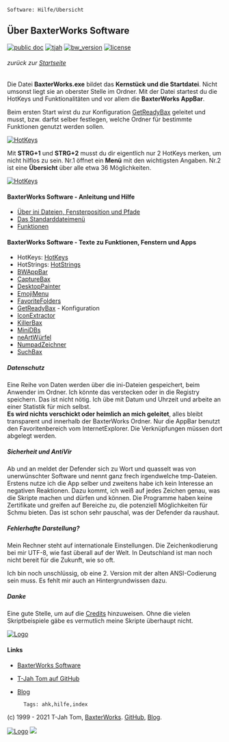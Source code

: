     Software: Hilfe/Übersicht 
<!-- Version 026 -->
<!-- Hilfedateien AHK Markdown, aktiv in BaxterWorks Software und pastebin -->

## Über BaxterWorks Software

<!-- Start Shields Badges -->
 [![public doc](https://img.shields.io/badge/BaxterWorks-public-blue?style=plastic)](http://www.baxterworks.de)
 [![tjah](https://img.shields.io/endpoint?style=plastic&url=https%3A%2F%2Fwww.tombesch.de%2Fapi%2Fjson%2Fbadge_bw.json)](https://github.com/T-Jah)
 [![bw_version](https://img.shields.io/endpoint?style=plastic&url=https%3A%2F%2Fwww.tombesch.de%2Fapi%2Fjson%2Fbadge_bwsoft.json)](http://www.baxterworks.de/software)
 [![license](https://img.shields.io/github/license/t-Jah/baxterworks?style=plastic)](https://github.com/T-Jah/BaxterWorks/blob/bax/LICENSE)   

###### zurück zur [Startseite](http://www.baxterworks.de/software)   
Die Datei **BaxterWorks.exe** bildet das **Kernstück und die Startdatei**. Nicht umsonst liegt sie an oberster Stelle im Ordner. Mit der Datei startest du die HotKeys und Funktionalitäten und vor allem die **BaxterWorks AppBar**. <p>
Beim ersten Start wirst du zur Konfiguration [GetReadyBax](http://www.baxterworks.de/software/hilfe/help_getreadybax.htm) geleitet und musst, bzw. darfst selber festlegen, welche Ordner für bestimmte Funktionen genutzt werden sollen.

[![HotKeys](http://www.baxterworks.de/software/screens/bw_menu.png)](http://www.baxterworks.de/software/hilfe/help.htm)  

Mit **STRG+1** und **STRG+2** musst du dir eigentlich nur 2 HotKeys merken, um nicht hilflos zu sein. Nr.1 öffnet ein **Menü** mit den wichtigsten Angaben. Nr.2 ist eine **Übersicht** über alle etwa 36 Möglichkeiten. <p>
[![HotKeys](http://www.baxterworks.de/software/screens/keys.png)](http://www.baxterworks.de/software/hilfe/help.htm)  

#### BaxterWorks Software - Anleitung und Hilfe
- [Über ini Dateien, Fensterposition und Pfade](http://www.baxterworks.de/software/hilfe/help_ini.htm)
- [Das Standarddateimenü](http://www.baxterworks.de/software/hilfe/help_menu.htm)
- [Funktionen](http://www.baxterworks.de/software/hilfe/help_function.htm)

#### BaxterWorks Software - Texte zu Funktionen, Fenstern und Apps
- HotKeys: [HotKeys](http://www.baxterworks.de/software/hilfe/help_hotkeys.htm)  
- HotStrings: [HotStrings](http://www.baxterworks.de/software/hilfe/help_hotstrings.htm)  
- [BWAppBar](http://www.baxterworks.de/software/hilfe/help_bwappbar.htm)  
- [CaptureBax](http://www.baxterworks.de/software/hilfe/help_capturebax.htm)
- [DesktopPainter](http://www.baxterworks.de/software/hilfe/help_deskpaint.htm)
- [EmojiMenu](http://www.baxterworks.de/software/hilfe/help_emoji.htm)
- [FavoriteFolders](http://www.baxterworks.de/software/hilfe/help_favfolders.htm)
- [GetReadyBax](http://www.baxterworks.de/software/hilfe/help_getreadybax.htm) - Konfiguration  
- [IconExtractor](http://www.baxterworks.de/software/hilfe/help_iconextract.htm)
- [KillerBax](http://www.baxterworks.de/software/hilfe/help_killerbax.htm)
- [MiniDBs](http://www.baxterworks.de/software/hilfe/help_minidb.htm)
- [neArtWürfel](http://www.baxterworks.de/software/hilfe/help_wuerfel.htm)   
- [NumpadZeichner](http://www.baxterworks.de/software/hilfe/help_numpadzeichner.htm)   
- [SuchBax](http://www.baxterworks.de/software/hilfe/help_suchbax.htm)

##### Datenschutz
Eine Reihe von Daten werden über die ini-Dateien gespeichert, beim Anwender im Ordner. Ich könnte das verstecken oder in die Registry speichern. Das ist nicht nötig. Ich übe mit Datum und Uhrzeit und arbeite an einer Statistik für mich selbst.   
**Es wird nichts verschickt oder heimlich an mich geleitet**, alles bleibt transparent und innerhalb der BaxterWorks Ordner. Nur die AppBar benutzt den Favoritenbereich vom InternetExplorer. Die Verknüpfungen müssen dort abgelegt werden.
##### Sicherheit und AntiVir
Ab und an meldet der Defender sich zu Wort und quasselt was von unerwünschter Software und nennt ganz frech irgendwelche tmp-Dateien. 
Erstens nutze ich die App selber und zweitens habe ich kein Interesse an negativen Reaktionen. Dazu kommt, ich weiß auf jedes Zeichen genau, was die Skripte machen und dürfen und können.
Die Programme haben keine Zertifikate und greifen auf Bereiche zu, die potenziell Möglichkeiten für Schmu bieten. Das ist schon sehr pauschal, was der Defender da raushaut.
##### Fehlerhafte Darstellung?
Mein Rechner steht auf internationale Einstellungen. Die Zeichenkodierung bei mir UTF-8, wie fast überall auf der Welt. In Deutschland ist man noch nicht bereit für die Zukunft, wie so oft.<p>
Ich bin noch unschlüssig, ob eine 2. Version mit der alten ANSI-Codierung sein muss. Es fehlt mir auch an Hintergrundwissen dazu.
##### Danke
Eine gute Stelle, um auf die [Credits](http://www.baxterworks.de/software/hilfe/Credits.htm) hinzuweisen. Ohne die vielen Skriptbeispiele gäbe es vermutlich meine Skripte überhaupt nicht. <br>


[![Logo](http://www.baxterworks.de/software/pix/tjah_banner_tr_600.png)](http://www.baxterworks.de/software/hilfe/help.htm) 

#### Links
- [BaxterWorks Software](http://www.baxterworks.de/software)
- [T-Jah Tom auf GitHub](https://github.com/T-Jah)
- [Blog](http://blog.baxterworks.de)


        Tags: ahk,hilfe,index


(c) 1999 - 2021 T-Jah Tom, [BaxterWorks](http://www.baxterworks.de). [GitHub](https://github.com/T-Jah), [Blog](http://blog.baxterworks.de).  <p>
[![Logo](http://www.baxterworks.de/software/pix/bw_banner.png)](http://www.baxterworks.de/software/pix/bw_banner.png) 
<IMG SRC="https://www.tombesch.de/cgi-bin/location.cgi?seite=2021_credits">
